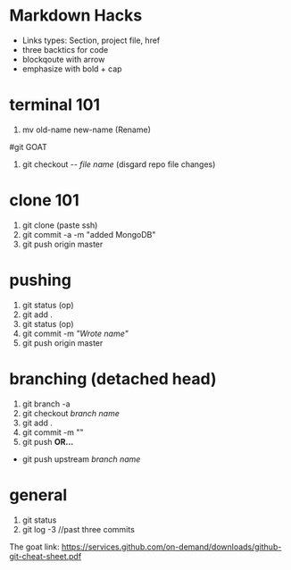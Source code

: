 # Markdown Hacks
- Links types: Section, project file, href
- three backtics for code
- blockqoute with arrow
- emphasize with bold + cap

# terminal 101
1. mv old-name new-name (Rename)

#git GOAT
1. git checkout -- *file name* (disgard repo file changes)

# clone 101
1. git clone (paste ssh)
2. git commit -a -m "added MongoDB"
3. git push origin master

# pushing
1. git status (op)
2. git add .
3. git status (op)
4. git commit -m *"Wrote name"*
5. git push origin master

# branching (detached head)
1. git branch -a
2. git checkout *branch name*
3. git add .
4. git commit -m ""
5. git push **OR...**
-  git push upstream *branch name*




# general
1. git status
2. git log -3 //past three commits


The goat link:
https://services.github.com/on-demand/downloads/github-git-cheat-sheet.pdf
